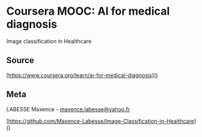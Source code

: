 # Coursera MOOC: AI for medical diagnosis

Image classification in Healthcare

## Source
[https://www.coursera.org/learn/ai-for-medical-diagnosis]()

## Meta

LABESSE Maxence - maxence.labesse@yahoo.fr

[https://github.com/Maxence-Labesse/Image-Classification-in-Healthcare]()